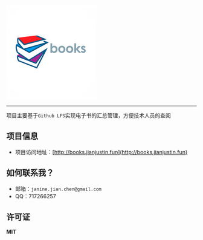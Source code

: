 ![books-logo](./book-logo.jpg)

*************************************



项目主要基于`Github LFS`实现电子书的汇总管理，方便技术人员的查阅

## 项目信息

* 项目访问地址：[http://books.jianjustin.fun](http://books.jianjustin.fun)

## 如何联系我？

* 邮箱：`janine.jian.chen@gmail.com`
* QQ：717266257

## 许可证

**MIT**